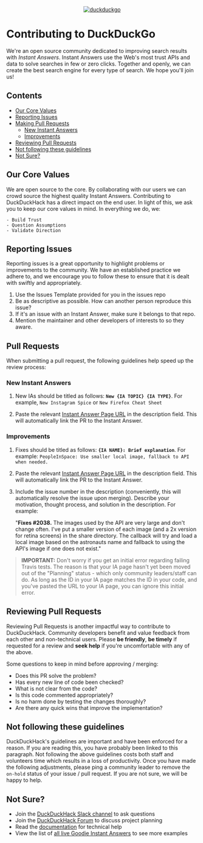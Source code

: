 <center>
    <a href="https://duckduckhack.com/issues">
        <img src="https://duckduckgo.com/assets/logo_homepage.normal.v107.svg" alt="duckduckgo">
    </a>
</center>

# Contributing to DuckDuckGo

We're an open source community dedicated to improving search results with _Instant Answers_. Instant Answers use the Web's most trust APIs and data to solve searches in few or zero clicks. Together and openly, we can create the best search engine for every type of search. We hope you'll join us!

## Contents

  - [Our Core Values](#our-core-values)
  - [Reporting Issues]()
  - [Making Pull Requests](#pull-requests)
      - [New Instant Answers](#new-instant-answers)
      - [Improvements](#improvements)
  - [Reviewing Pull Requests](#reviewing-pull-requests)
  - [Not following these guidelines](#not-following-these-guidelines)
  - [Not Sure?](#not-sure)
  

## Our Core Values

We are open source to the core. By collaborating with our users we can crowd source the highest quality Instant Answers. Contributing to DuckDuckHack has a direct impact on the end user. In light of this, we ask you to keep our core values in mind. In everything we do, we:

    - Build Trust
    - Question Assumptions
    - Validate Direction

## Reporting Issues

Reporting issues is a great opportunity to highlight problems or improvements to the community. We have an established practice we adhere to, and we encourage you to follow these to ensure that it is dealt with swiftly and appropriately. 

1. Use the Issues Template provided for you in the issues repo
2. Be as descriptive as possible. How can another person reproduce this issue?
3. If it's an issue with an Instant Answer, make sure it belongs to that repo.
4. Mention the maintainer and other developers of interests to so they aware.

## Pull Requests

When submitting a pull request, the following guidelines help speed up the review process:

### New Instant Answers

1. New IAs should be titled as follows: **`New {IA TOPIC} {IA TYPE}`**. For example, `New Instagram Spice` or `New Firefox Cheat Sheet`

2. Paste the relevant [Instant Answer Page URL](https://duck.co/ia/new_ia) in the description field. This will automatically link the PR to the Instant Answer.
    
### Improvements

1. Fixes should be titled as follows: **`{IA NAME}: Brief explanation`**. For example: `PeopleInSpace: Use smaller local image, fallback to API when needed.`

2. Paste the relevant [Instant Answer Page URL](https://duck.co/ia/new_ia) in the description field. This will automatically link the PR to the Instant Answer.

3. Include the issue number in the description (conveniently, this will automatically resolve the issue upon merging). Describe your motivation, thought process, and solution in the description. For example:

    "**Fixes #2038.** The images used by the API are very large and don't change often. I've put a smaller version of each image (and a 2x version for retina screens) in the share directory. The callback will try and load a local image based on the astronauts name and fallback to using the API's image if one does not exist."

> **IMPORTANT:** Don't worry if you get an initial error regarding failing Travis tests. The reason is that your IA page hasn't yet been moved out of the "Planning" status - which only community leaders/staff can do. As long as the ID in your IA page matches the ID in your code, and you've pasted the URL to your IA page, you can ignore this initial error.

## Reviewing Pull Requests

Reviewing Pull Requests is another impactful way to contribute to DuckDuckHack. Community developers benefit and value feedback from each other and non-technical users. Please **be friendly**, **be timely** if requested for a review and **seek help** if you're uncomfortable with any of the above.

Some questions to keep in mind before approving / merging:

 - Does this PR solve the problem?
 - Has every new line of code been checked?
 - What is not clear from the code?
 - Is this code commented appropriately?
 - Is no harm done by testing the changes thoroughly?
 - Are there any quick wins that improve the implementation?

## Not following these guidelines

DuckDuckHack's guidelines are important and have been enforced for a reason. If you are reading this, you have probably been linked to this paragraph. Not following the above guidelines costs both staff and volunteers time which results in a loss of productivity. Once you have made the following adjustments, please ping a community leader to remove the `on-hold` status of your issue / pull request. If you are not sure, we will be happy to help.

## Not Sure?
- Join the [DuckDuckHack Slack channel](https://quackslack.herokuapp.com/) to ask questions
- Join the [DuckDuckHack Forum](https://forum.duckduckhack.com/) to discuss project planning
- Read the [documentation](https://docs.duckduckhack.com/) for technical help
- View the list of [all live Goodie Instant Answers](https://duck.co/ia) to see more examples

